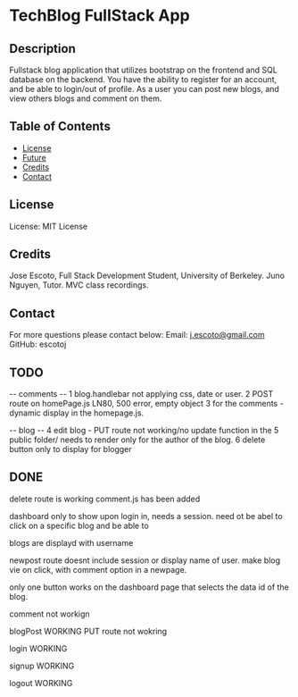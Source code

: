 # TechBlog FullStack App

## Description
Fullstack blog application that utilizes bootstrap on the frontend and SQL database on the backend.
You have the ability to register for an account, and be able to login/out of profile. As a user you can post new blogs, and view others blogs and comment on them. 

## Table of Contents
- [License](#License)
- [Future](#Future)
- [Credits](#Credits)
- [Contact](#Contact)

## License
License: MIT License



## Credits
Jose Escoto, Full Stack Development Student, University of Berkeley.
Juno Nguyen, Tutor. 
MVC class recordings. 

## Contact
For more questions please contact below:
Email: j.escoto@gmail.com
GitHub: escotoj


## TODO
-- comments --
1 blog.handlebar not applying css, date or user. 
2 POST route on homePage.js LN80, 500 error, empty object
3 for the comments - dynamic display in the homepage.js.

-- blog -- 
4 edit blog - PUT route not working/no update function in the 
5 public folder/ needs to render only for the author of the blog.
6 delete button only to display for blogger 


## DONE
delete route is working
comment.js has been added

dashboard only to show upon login in, needs a session.
need ot be abel to click on a specific blog and be able to 

blogs are displayd with username 

newpost route doesnt include session or display name of user.
make blog vie on click, with comment option in a newpage.

only one button works on the dashboard page that selects the data id of the blog. 

comment
not workign 

blogPost
WORKING
PUT route not wokring

login
WORKING

signup
WORKING

logout
WORKING